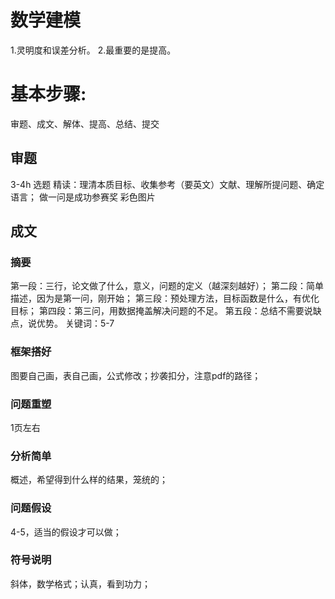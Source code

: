 # 数学建模

1.灵明度和误差分析。
2.最重要的是提高。

# 基本步骤:

审题、成文、解体、提高、总结、提交

## 审题

3-4h 选题
精读：理清本质目标、收集参考（要英文）文献、理解所提问题、确定语言；
做一问是成功参赛奖
彩色图片

## 成文

### 摘要
第一段：三行，论文做了什么，意义，问题的定义（越深刻越好）；
第二段：简单描述，因为是第一问，刚开始；
第三段：预处理方法，目标函数是什么，有优化目标；
第四段：第三问，用数据掩盖解决问题的不足。
第五段：总结不需要说缺点，说优势。
关键词：5-7

### 框架搭好

图要自己画，表自己画，公式修改；抄袭扣分，注意pdf的路径；

### 问题重塑

1页左右

### 分析简单

概述，希望得到什么样的结果，笼统的；

### 问题假设

4-5，适当的假设才可以做；

### 符号说明

斜体，数学格式；认真，看到功力；
